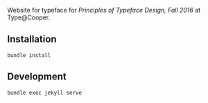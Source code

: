 Website for typeface for *Principles of Typeface Design, Fall 2016* at Type@Cooper.

## Installation

```
bundle install
```

## Development

```
bundle exec jekyll serve
```
